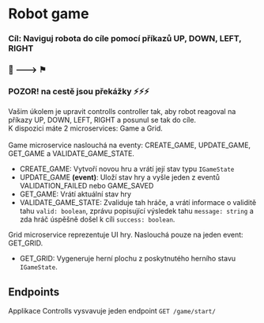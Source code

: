 # Robot game
### Cíl: Naviguj robota do cíle pomocí příkazů UP, DOWN, LEFT, RIGHT 
### 🤖 ---> ⚑
### POZOR! na cestě jsou překážky ⚡⚡⚡

Vašim úkolem je upravit controlls controller tak, aby robot reagoval na příkazy UP, DOWN, LEFT, RIGHT a posunul se tak do cíle.<br>
K dispozici máte 2 microservices: Game a Grid. 
<br>
<br>
Game microservice naslouchá na eventy: CREATE_GAME, UPDATE_GAME, GET_GAME a VALIDATE_GAME_STATE.
- CREATE_GAME: Vytvoří novou hru a vrátí její stav typu `IGameState`
- UPDATE_GAME __(event)__: Uloží stav hry a vyšle jeden z eventů VALIDATION_FAILED nebo GAME_SAVED
- GET_GAME: Vrátí aktuální stav hry
- VALIDATE_GAME_STATE: Zvaliduje tah hráče, a vrátí informace o validitě tahu `valid: boolean`, zprávu popisující výsledek tahu `message: string` a zda hráč úspěšně došel k cíli `success: boolean`.

Grid microservice reprezentuje UI hry. Naslouchá pouze na jeden event: GET_GRID. 
- GET_GRID: Vygeneruje herní plochu z poskytnutého herního stavu `IGameState`.

## Endpoints
Applikace Controlls vysvavuje jeden endpoint `GET /game/start/`
